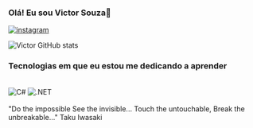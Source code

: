 ### Olá! Eu sou Victor Souza👋

[![instagram](https://img.shields.io/badge/Instagram-E4405F?style=for-the-badge&logo=instagram&logoColor=white
)](https://www.instagram.com/victt4vares/)

![Victor GitHub stats](https://github-readme-stats.vercel.app/api?username=victo29&show_icons=true&theme=dark)

### Tecnologias em que eu estou me dedicando a aprender

<div style="display: inline_block"><br/>
<img aling="center" alt="C#" src="https://img.shields.io/badge/C%23-239120?style=for-the-badge&logo=c-sharp&logoColor=white"/>
<img aling="center" alt=".NET" src="https://img.shields.io/badge/.NET-5C2D91?style=for-the-badge&logo=.net&logoColor=white"/>
</div><br/>
"Do the impossible See the invisible... Touch the untouchable, Break the unbreakable..." Taku Iwasaki
